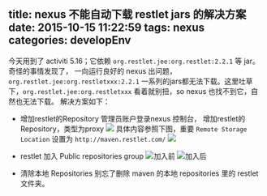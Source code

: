 title: nexus 不能自动下载 restlet jars 的解决方案
date: 2015-10-15 11:22:59
tags: nexus
categories: developEnv
---

今天用到了 activiti 5.16；它依赖 `org.restlet.jee:org.restlet:2.2.1` 等 jar。奇怪的事情发现了， 一向运行良好的 nexus 出问题，`org.restlet.jee:org.restletxxx:2.2.1` 一系列的jars都无法下载。这里吐草下，`org.restlet.jee:org.restletxxx` 看着就别扭，so nexus 也找不到它，自然也无法下载。
解决方案如下：

* 增加restlet的Repository
管理员账户登录nexus 控制台， 增加restlet的Repository，类型为proxy
![](http://7xklqw.com1.z0.glb.clouddn.com/nexus1.png)
具体内容参照下图，重要 `Remote Storage Location` 设置为 `http://maven.restlet.com/`
![](http://7xklqw.com1.z0.glb.clouddn.com/nexus2.png)

* restlet 加入 Public repositories group
![加入前](http://7xklqw.com1.z0.glb.clouddn.com/nexus3.png)
![加入后](http://7xklqw.com1.z0.glb.clouddn.com/nexus4.png)

* 清除本地 Repositories
别忘了删除 maven 的本地 repositories 里的 restlet 文件夹。



